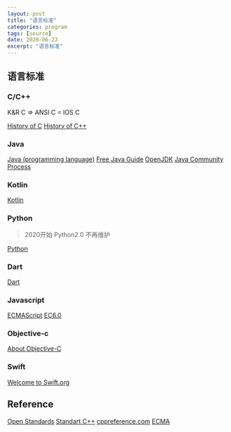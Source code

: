 ```yaml
---
layout: post
title: "语言标准"
categories: program
tags: [source]
date: 2020-06-23
excerpt: "语言标准"
---
```


## 语言标准

### C/C++

K&R C => ANSI C = IOS C

[History of C](https://en.cppreference.com/w/c/language/history)
[History of C++](https://en.cppreference.com/w/cpp/language/history)

### Java

[Java (programming language)](https://en.wikipedia.org/wiki/Java_(programming_language))
[Free Java Guide](https://www.freejavaguide.com/history.htmlo)
[OpenJDK](https://openjdk.java.net/)
[Java Community Process](https://www.jcp.org/en/home/index)

### Kotlin

[Kotlin](https://kotlinlang.org/)

### Python

> 2020开始 Python2.0 不再维护

[Python](https://www.python.org/)

### Dart

[Dart](https://dart.dev/)

### Javascript

[ECMAScript](http://www.ecma-international.org/publications/standards/Ecma-262.htm)
[EC6.0](http://www.ecma-international.org/ecma-262/6.0/)

### Objective-c

[About Objective-C](https://developer.apple.com/library/archive/documentation/Cocoa/Conceptual/ProgrammingWithObjectiveC/Introduction/Introduction.html)

### Swift

[Welcome to Swift.org](https://swift.org/)


## Reference

[Open Standards](http://www.open-std.org/)
[Standart C++](https://isocpp.org/)
[cppreference.com](https://en.cppreference.com/w/)
[ECMA](http://www.ecma-international.org/default.htm)
